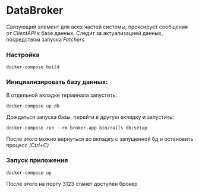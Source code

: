 # DataBroker

Связующий элемент для всех частей системы, проксирует сообщения от _ClientAPI_ к базе данных. 
Следит за актуализацией данных, посредством запуска _Fetchers_

### Настройка

    docker-compose build

### Инициализировать базу данных:

В отдельной вкладке терминала запустить:

    docker-compose up db
    
Дождаться запуска базы, перейти в другую вкладку и запустить:

    docker-compose run --rm broker-app bin/rails db:setup

После этого можно вернуться во вкладку с запущенной бд и остановить процесс _(Ctrl+C)_

### Запуск приложения

    docker-compose up
    
После этого на порту 3123 станет доступен брокер